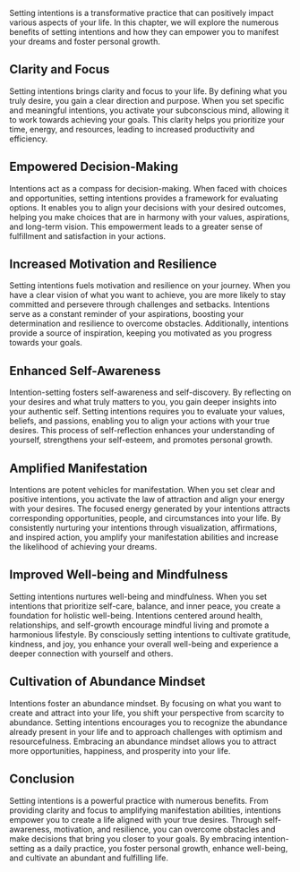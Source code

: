 
Setting intentions is a transformative practice that can positively impact various aspects of your life. In this chapter, we will explore the numerous benefits of setting intentions and how they can empower you to manifest your dreams and foster personal growth.

Clarity and Focus
-----------------

Setting intentions brings clarity and focus to your life. By defining what you truly desire, you gain a clear direction and purpose. When you set specific and meaningful intentions, you activate your subconscious mind, allowing it to work towards achieving your goals. This clarity helps you prioritize your time, energy, and resources, leading to increased productivity and efficiency.

Empowered Decision-Making
-------------------------

Intentions act as a compass for decision-making. When faced with choices and opportunities, setting intentions provides a framework for evaluating options. It enables you to align your decisions with your desired outcomes, helping you make choices that are in harmony with your values, aspirations, and long-term vision. This empowerment leads to a greater sense of fulfillment and satisfaction in your actions.

Increased Motivation and Resilience
-----------------------------------

Setting intentions fuels motivation and resilience on your journey. When you have a clear vision of what you want to achieve, you are more likely to stay committed and persevere through challenges and setbacks. Intentions serve as a constant reminder of your aspirations, boosting your determination and resilience to overcome obstacles. Additionally, intentions provide a source of inspiration, keeping you motivated as you progress towards your goals.

Enhanced Self-Awareness
-----------------------

Intention-setting fosters self-awareness and self-discovery. By reflecting on your desires and what truly matters to you, you gain deeper insights into your authentic self. Setting intentions requires you to evaluate your values, beliefs, and passions, enabling you to align your actions with your true desires. This process of self-reflection enhances your understanding of yourself, strengthens your self-esteem, and promotes personal growth.

Amplified Manifestation
-----------------------

Intentions are potent vehicles for manifestation. When you set clear and positive intentions, you activate the law of attraction and align your energy with your desires. The focused energy generated by your intentions attracts corresponding opportunities, people, and circumstances into your life. By consistently nurturing your intentions through visualization, affirmations, and inspired action, you amplify your manifestation abilities and increase the likelihood of achieving your dreams.

Improved Well-being and Mindfulness
-----------------------------------

Setting intentions nurtures well-being and mindfulness. When you set intentions that prioritize self-care, balance, and inner peace, you create a foundation for holistic well-being. Intentions centered around health, relationships, and self-growth encourage mindful living and promote a harmonious lifestyle. By consciously setting intentions to cultivate gratitude, kindness, and joy, you enhance your overall well-being and experience a deeper connection with yourself and others.

Cultivation of Abundance Mindset
--------------------------------

Intentions foster an abundance mindset. By focusing on what you want to create and attract into your life, you shift your perspective from scarcity to abundance. Setting intentions encourages you to recognize the abundance already present in your life and to approach challenges with optimism and resourcefulness. Embracing an abundance mindset allows you to attract more opportunities, happiness, and prosperity into your life.

Conclusion
----------

Setting intentions is a powerful practice with numerous benefits. From providing clarity and focus to amplifying manifestation abilities, intentions empower you to create a life aligned with your true desires. Through self-awareness, motivation, and resilience, you can overcome obstacles and make decisions that bring you closer to your goals. By embracing intention-setting as a daily practice, you foster personal growth, enhance well-being, and cultivate an abundant and fulfilling life.
